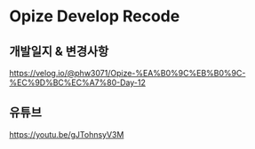 # Opize Develop Recode

## 개발일지 & 변경사항
https://velog.io/@phw3071/Opize-%EA%B0%9C%EB%B0%9C-%EC%9D%BC%EC%A7%80-Day-12

## 유튜브
https://youtu.be/gJTohnsyV3M
